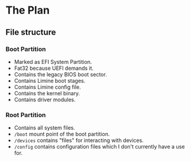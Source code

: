 # The Plan

## File structure

### Boot Partition
- Marked as EFI System Partition.
- Fat32 because UEFI demands it.
- Contains the legacy BIOS boot sector.
- Contains Limine boot stages.
- Contains Limine config file.
- Contains the kernel binary.
- Contains driver modules.

### Root Partition
- Contains all system files.
- ``/boot`` mount point of the boot partition.
- ``/devices`` contains "files" for interacting with devices.
- ``/config`` contains configuration files which I don't currently have a use for.